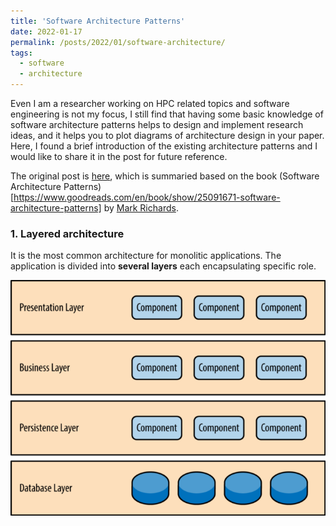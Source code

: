 ```yaml
---
title: 'Software Architecture Patterns'
date: 2022-01-17
permalink: /posts/2022/01/software-architecture/
tags:
  - software
  - architecture
---
```


Even I am a researcher working on HPC related topics and software engineering is not my focus, I still find that having some basic knowledge of software architecture patterns helps to design and implement research ideas, and it helps you to plot diagrams of architecture design in your paper. Here, I found a brief introduction of the existing architecture patterns and I would like to share it in the post for future reference.

The original post is [here](https://orkhanscience.medium.com/software-architecture-patterns-5-mins-read-e9e3c8eb47d2), which is summaried based on the book (Software Architecture Patterns)[https://www.goodreads.com/en/book/show/25091671-software-architecture-patterns] by [Mark Richards](https://www.developertoarchitect.com/mark-richards.html).


### 1. Layered architecture ###
It is the most common architecture for monolitic applications. The application is divided into **several layers** each encapsulating specific role. 

![Figure 1. Layered architecture pattern](../images/blogs/2022-01-17/layered.png)
